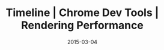 ---
layout: resource
title:  "Timeline | Chrome Dev Tools | Rendering Performance"
date:   2015-03-04
categories: Rendering-Performance Tools Chrome-Dev-Tools
body-class: no-sidebar
---